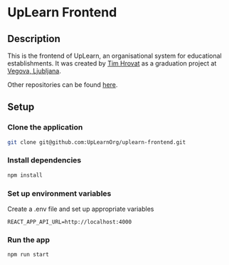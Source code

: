 # UpLearn Frontend

## Description
This is the frontend of UpLearn, an organisational system for educational establishments. It was created by [Tim Hrovat](https://timhrovat.com) as a graduation project at [Vegova, Ljubljana](https://www.vegova.si).

Other repositories can be found [here](https://github.com/UpLearnOrg).

## Setup

### Clone the application
```bash
git clone git@github.com:UpLearnOrg/uplearn-frontend.git
```

### Install dependencies
```bash
npm install
```

### Set up environment variables
Create a .env file and set up appropriate variables
```
REACT_APP_API_URL=http://localhost:4000
```

### Run the app
```bash
npm run start
```